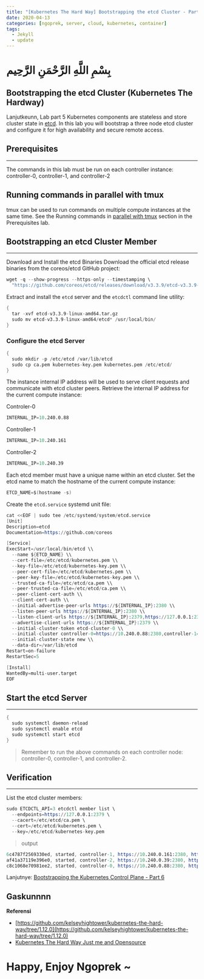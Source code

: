 ```yaml
---
title: "[Kubernetes The Hard Way] Bootstrapping the etcd Cluster - Part 5"
date: 2020-04-13
categories: [ngoprek, server, cloud, kubernetes, container]
tags:
  - Jekyll
  - update
---
```

# بِسْمِ اللَّهِ الرَّحْمَنِ الرَّحِيم
## Bootstrapping the etcd Cluster (Kubernetes The Hardway)

Lanjutkeunn, Lab part 5
Kubernetes components are stateless and store cluster state in [etcd](https://github.com/coreos/etcd). In this lab you will bootstrap a three node etcd cluster and configure it for high availability and secure remote access.

## Prerequisites
---
The commands in this lab must be run on each controller instance: controller-0, controller-1, and controller-2

## Running commands in parallel with tmux
tmux can be used to run commands on multiple compute instances at the same time. See the Running commands in [parallel with tmux](https://blog.amjith.com/synchronize-panes-in-tmux) section in the Prerequisites lab.

## Bootstrapping an etcd Cluster Member
---
Download and Install the etcd Binaries
Download the official etcd release binaries from the coreos/etcd GitHub project:

```s
wget -q --show-progress --https-only --timestamping \
  "https://github.com/coreos/etcd/releases/download/v3.3.9/etcd-v3.3.9-linux-amd64.tar.gz"
```
Extract and install the `etcd` server and the `etcdctl` command line utility:
```s
{
  tar -xvf etcd-v3.3.9-linux-amd64.tar.gz
  sudo mv etcd-v3.3.9-linux-amd64/etcd* /usr/local/bin/
}
```

### Configure the etcd Server
```s
{
  sudo mkdir -p /etc/etcd /var/lib/etcd
  sudo cp ca.pem kubernetes-key.pem kubernetes.pem /etc/etcd/
}
```

The instance internal IP address will be used to serve client requests and communicate with etcd cluster peers. Retrieve the internal IP address for the current compute instance:

Controler-0
```s
INTERNAL_IP=10.240.0.88
```
Controller-1
```s
INTERNAL_IP=10.240.161
```
Controller-2
```s
INTERNAL_IP=10.240.39
```

Each etcd member must have a unique name within an etcd cluster. Set the etcd name to match the hostname of the current compute instance:
```s
ETCD_NAME=$(hostname -s)
```

Create the `etcd.service` systemd unit file:
```s
cat <<EOF | sudo tee /etc/systemd/system/etcd.service
[Unit]
Description=etcd
Documentation=https://github.com/coreos

[Service]
ExecStart=/usr/local/bin/etcd \\
  --name ${ETCD_NAME} \\
  --cert-file=/etc/etcd/kubernetes.pem \\
  --key-file=/etc/etcd/kubernetes-key.pem \\
  --peer-cert-file=/etc/etcd/kubernetes.pem \\
  --peer-key-file=/etc/etcd/kubernetes-key.pem \\
  --trusted-ca-file=/etc/etcd/ca.pem \\
  --peer-trusted-ca-file=/etc/etcd/ca.pem \\
  --peer-client-cert-auth \\
  --client-cert-auth \\
  --initial-advertise-peer-urls https://${INTERNAL_IP}:2380 \\
  --listen-peer-urls https://${INTERNAL_IP}:2380 \\
  --listen-client-urls https://${INTERNAL_IP}:2379,https://127.0.0.1:2379 \\
  --advertise-client-urls https://${INTERNAL_IP}:2379 \\
  --initial-cluster-token etcd-cluster-0 \\
  --initial-cluster controller-0=https://10.240.0.88:2380,controller-1=https://10.240.0.161:2380,controller-2=https://10.240.0.39:2380 \\
  --initial-cluster-state new \\
  --data-dir=/var/lib/etcd
Restart=on-failure
RestartSec=5

[Install]
WantedBy=multi-user.target
EOF
```

## Start the etcd Server
---
```s
{
  sudo systemctl daemon-reload
  sudo systemctl enable etcd
  sudo systemctl start etcd
}
```
> Remember to run the above commands on each controller node: controller-0, controller-1, and controller-2.

## Verification
---
List the etcd cluster members:
```s
sudo ETCDCTL_API=3 etcdctl member list \
  --endpoints=https://127.0.0.1:2379 \
  --cacert=/etc/etcd/ca.pem \
  --cert=/etc/etcd/kubernetes.pem \
  --key=/etc/etcd/kubernetes-key.pem
```
> output
```s
6c4787f2569330ed, started, controller-1, https://10.240.0.161:2380, https://10.240.0.161:2379
af41a37119e396e0, started, controller-2, https://10.240.0.39:2380, https://10.240.0.39:2379
c8c1068e70981ee2, started, controller-0, https://10.240.0.88:2380, https://10.240.0.88:2379
```

Lanjutnye: [Bootstrapping the Kubernetes Control Plane - Part 6](03-compute-resources.md)

## Gaskunnnn

**Referensi**
* [https://github.com/kelseyhightower/kubernetes-the-hard-way/tree/1.12.0](https://github.com/kelseyhightower/kubernetes-the-hard-way/tree/1.12.0)
* [Kubernetes The Hard Way Just me and Opensource](https://www.youtube.com/watch?v=2bVK-e-GuYI&t=560s)

# Happy,  Enjoy Ngoprek ~

